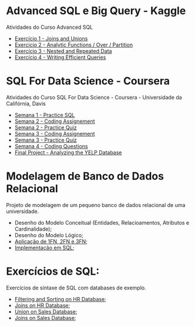 
# Advanced SQL e Big Query - Kaggle

Atividades do Curso Advanced SQL

- [Exercício 1 - Joins and Unions](https://github.com/rafaelpavan95/SQL_Learning/blob/main/Exercise_1_Advanced_SQL_BigQuery.ipynb)
- [Exercicio 2 - Analytic Functions / Over / Partition](https://github.com/rafaelpavan95/SQL_Learning/blob/main/Exercise_3_Advanced_SQL_BigQuery.ipynb)
- [Exercício 3 - Nested and Repeated Data](https://github.com/rafaelpavan95/SQL_Learning/blob/main/Exercise_3_Advanced_SQL_BigQuery.ipynb)
- [Exercício 4 - Writing Efficient Queries](https://github.com/rafaelpavan95/SQL_Learning/blob/main/Exercise_4_Advanced_SQL_BigQuery.ipynb)

# SQL For Data Science - Coursera

Atividades do Curso SQL For Data Science - Coursera - Universidade da Califórnia, Davis

- [Semana 1 - Practice SQL](https://github.com/rafaelpavan95/database_modelling/blob/main/W1_Practice.sql)
- [Semana 2 - Coding Assignement](https://github.com/rafaelpavan95/database_modelling/blob/main/W2_CodingAssignment.sql)
- [Semana 2 - Practice Quiz](https://github.com/rafaelpavan95/database_modelling/blob/main/W2_PracticeQuiz.sql)
- [Semana 3 - Coding Assignement](https://github.com/rafaelpavan95/database_modelling/blob/main/W3_CodingAssignment.sql)
- [Semana 3 - Practice Quiz](https://github.com/rafaelpavan95/database_modelling/blob/main/W3_PracticeQuiz.sql)
- [Semana 4 - Coding Questions](https://github.com/rafaelpavan95/database_modelling/blob/main/W4_CodingQuestions.sql)
- [Final Project - Analyzing the YELP Database](https://github.com/rafaelpavan95/SQL_Learning/blob/main/DataScientistRolePlay2.txt)


# Modelagem de Banco de Dados Relacional

Projeto de modelagem de um pequeno banco de dados relacional de uma universidade.


- Desenho do Modelo Conceitual (Entidades, Relacioamentos, Atributos e Cardinalidade);
- Desenho do Modelo Lógico;
- [Aplicação de 1FN, 2FN e 3FN](https://github.com/rafaelpavan95/SQL_Learning/blob/main/Projeto_L%C3%B3gico_2FN_3FN.png);
- [Implementação em SQL](https://github.com/rafaelpavan95/SQL_Learning/blob/main/implementacao.sql);



# Exercícios de SQL:

Exercícios de síntaxe de SQL com databases de exemplo.

- [Filtering and Sorting on HR Database](https://github.com/rafaelpavan95/database_modelling/blob/main/HR_db_exercises.sql);
- [Joins on HR Database](https://github.com/rafaelpavan95/database_modelling/blob/main/joins_HR_db.sql);
- [Union on Sales Database](https://github.com/rafaelpavan95/database_modelling/blob/main/union_sales_db.sql);
- [Joins on Sales Database](https://github.com/rafaelpavan95/database_modelling/blob/main/joins_sales.sql);


